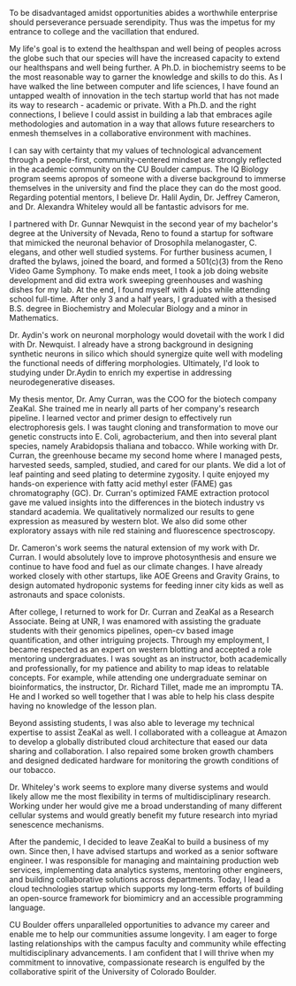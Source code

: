 To be disadvantaged amidst opportunities abides a worthwhile enterprise should perseverance persuade serendipity. Thus was the impetus for my entrance to college and the vacillation that endured. 

My life's goal is to extend the healthspan and well being of peoples across the globe such that our species will have the increased capacity to extend our healthspans and well being further. A Ph.D. in biochemistry seems to be the most reasonable way to garner the knowledge and skills to do this. As I have walked the line between computer and life sciences, I have found an untapped wealth of innovation in the tech startup world that has not made its way to research - academic or private. With a Ph.D. and the right connections, I believe I could assist in building a lab that embraces agile methodologies and automation in a way that allows future researchers to enmesh themselves in a collaborative environment with machines.

I can say with certainty that my values of technological advancement through a people-first, community-centered mindset are strongly reflected in the academic community on the CU Boulder campus. The IQ Biology program seems apropos of someone with a diverse background to immerse themselves in the university and find the place they can do the most good. Regarding potential mentors, I believe Dr. Halil Aydin, Dr. Jeffrey Cameron, and Dr. Alexandra Whiteley would all be fantastic advisors for me.

I partnered with Dr. Gunnar Newquist in the second year of my bachelor's degree at the University of Nevada, Reno to found a startup for software that mimicked the neuronal behavior of Drosophila melanogaster, C. elegans, and other well studied systems. For further business acumen, I drafted the bylaws, joined the board, and formed a 501(c)(3) from the Reno Video Game Symphony. To make ends meet, I took a job doing website development and did extra work sweeping greenhouses and washing dishes for my lab. At the end, I found myself with 4 jobs while attending school full-time. After only 3 and a half years, I graduated with a thesised B.S. degree in Biochemistry and Molecular Biology and a minor in Mathematics.

Dr. Aydin's work on neuronal morphology would dovetail with the work I did with Dr. Newquist. I already have a strong background in designing synthetic neurons in silico which should synergize quite well with modeling the functional needs of differing morphologies. Ultimately, I'd look to studying under Dr.Aydin to enrich my expertise in addressing neurodegenerative diseases.

My thesis mentor, Dr. Amy Curran, was the COO for the biotech company ZeaKal. She trained me in nearly all parts of her company's research pipeline. I learned vector and primer design to effectively run electrophoresis gels. I was taught cloning and transformation to move our genetic constructs into E. Coli, agrobacterium, and then into several plant species, namely Arabidopsis thaliana and tobacco. While working with Dr. Curran, the greenhouse became my second home where I managed pests, harvested seeds, sampled, studied, and cared for our plants. We did a lot of leaf painting and seed plating to determine zygosity. I quite enjoyed my hands-on experience with fatty acid methyl ester (FAME) gas chromatography (GC). Dr. Curran's optimized FAME extraction protocol gave me valued insights into the differences in the biotech industry vs standard academia. We qualitatively normalized our results to gene expression as measured by western blot. We also did some other exploratory assays with nile red staining and fluorescence spectroscopy.

Dr. Cameron's work seems the natural extension of my work with Dr. Curran. I would absolutely love to improve photosynthesis and ensure we continue to have food and fuel as our climate changes. I have already worked closely with other startups, like AOE Greens and Gravity Grains, to design automated hydroponic systems for feeding inner city kids as well as astronauts and space colonists.

After college, I returned to work for Dr. Curran and ZeaKal as a Research Associate. Being at UNR, I was enamored with assisting the graduate students with their genomics pipelines, open-cv based image quantification, and other intriguing projects. Through my employment, I became respected as an expert on western blotting and accepted a role mentoring undergraduates. I was sought as an instructor, both academically and professionally, for my patience and ability to map ideas to relatable concepts. For example, while attending one undergraduate seminar on bioinformatics, the instructor, Dr. Richard Tillet, made me an impromptu TA. He and I worked so well together that I was able to help his class despite having no knowledge of the lesson plan.

Beyond assisting students, I was also able to leverage my technical expertise to assist ZeaKal as well. I collaborated with a colleague at Amazon to develop a globally distributed cloud architecture that eased our data sharing and collaboration. I also repaired some broken growth chambers and designed dedicated hardware for monitoring the growth conditions of our tobacco.

Dr. Whiteley's work seems to explore many diverse systems and would likely allow me the most flexibility in terms of multidisciplinary research. Working under her would give me a broad understanding of many different cellular systems and would greatly benefit my future research into myriad senescence mechanisms.

After the pandemic, I decided to leave ZeaKal to build a business of my own. Since then, I have advised startups and worked as a senior software engineer. I was responsible for managing and maintaining production web services, implementing data analytics systems, mentoring other engineers, and building collaborative solutions across departments. Today, I lead a cloud technologies startup which supports my long-term efforts of building an open-source framework for biomimicry and an accessible programming language.

CU Boulder offers unparalleled opportunities to advance my career and enable me to help our communities assume longevity. I am eager to forge lasting relationships with the campus faculty and community while effecting multidisciplinary advancements. I am confident that I will thrive when my commitment to innovative, compassionate research is engulfed by the collaborative spirit of the University of Colorado Boulder.
